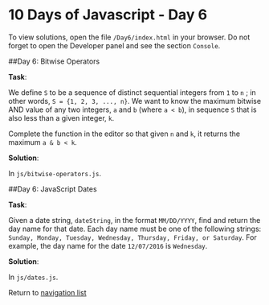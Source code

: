 # 10 Days of Javascript - Day 6

To view solutions, open the file `/Day6/index.html` in your browser.
Do not forget to open the Developer panel and see the section `Console`.

##Day 6: Bitwise Operators

**Task**:

We define `S` to be a sequence of distinct sequential integers from `1` to `n` ; in other words, `S = {1, 2, 3, ..., n}`.
We want to know the maximum bitwise AND value of any two integers, `a` and `b` (where `a < b`), in sequence `S` 
that is also less than a given integer, `k`.

Complete the function in the editor so that given `n` and `k`, it returns the maximum `a & b < k`.

**Solution**:

In `js/bitwise-operators.js`.

##Day 6: JavaScript Dates

**Task**:

Given a date string, `dateString`, in the format `MM/DD/YYYY`, find and return the day name for that date.
Each day name must be one of the following strings: `Sunday, Monday, Tuesday, Wednesday, Thursday, Friday, or Saturday`.
For example, the day name for the date `12/07/2016` is `Wednesday`.

**Solution**:

In `js/dates.js`.

Return to [navigation list](/README.md "navigation list")